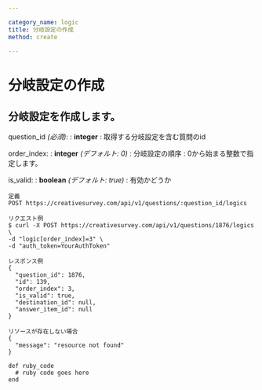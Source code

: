 ```yaml
---

category_name: logic
title: 分岐設定の作成
method: create

---
```


# 分岐設定の作成

## 分岐設定を作成します。

question_id _(必須)_:
: __integer__
: 取得する分岐設定を含む質問のid

order_index:
: __integer__ _(デフォルト: 0)_
: 分岐設定の順序
: 0から始まる整数で指定します。

is_valid:
: __boolean__ _(デフォルト: true)_
: 有効かどうか

~~~
定義
POST https://creativesurvey.com/api/v1/questions/:question_id/logics

リクエスト例
$ curl -X POST https://creativesurvey.com/api/v1/questions/1876/logics \
-d "logic[order_index]=3" \
-d "auth_token=YourAuthToken"

レスポンス例
{
  "question_id": 1876,
  "id": 139,
  "order_index": 3,
  "is_valid": true,
  "destination_id": null,
  "answer_item_id": null
}

リソースが存在しない場合
{
  "message": "resource not found"
}
~~~

~~~
def ruby_code
  # ruby code goes here
end
~~~

